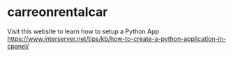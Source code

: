 # carreonrentalcar

Visit this website to learn how to setup a Python App
https://www.interserver.net/tips/kb/how-to-create-a-python-application-in-cpanel/
